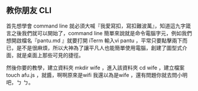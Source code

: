 ## 教你朋友 CLI

首先想學會 command line 就必須大喊『我愛寫扣，寫扣難波萬』，知道這九字箴言之後我們就可以開始了，command line 簡單來說就是命令電腦字元，例如我們想開啟檔名『pantu.md 』就要打開 iTerm 輸入vi pantu ，平常只要點擊兩下而已，是不是很麻煩，所以大神為了讓平凡人也能簡單使用電腦，創建了圖型式介面，就是桌面上那些可見的捷徑。

然後你要的教學，建立資料夾 mkdir wife ，進入該資料夾 cd wife ，建立檔案 touch afu.js ，就醬，啊啊原來是wifi 我還以為是wife ，還有問題你就去問小明吧，ㄅ ㄅ。

